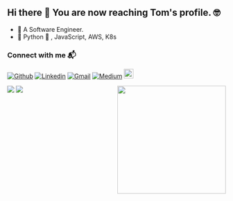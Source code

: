 ## Hi there 👋 You are now reaching Tom's profile. 🤓
- 🔭 A Software Engineer.
- 🌱 Python 🐍 , JavaScript, AWS, K8s

### Connect with me 📬
[![Github](https://img.shields.io/badge/-Github-000?style=flat&logo=Github&logoColor=white)](https://github.com/ChenTsungYu)
[![Linkedin](https://img.shields.io/badge/-LinkedIn-blue?style=flat&logo=Linkedin&logoColor=white)](https://www.linkedin.com/in/tom-chen-1012/)
[![Gmail](https://img.shields.io/badge/-Gmail-c14438?style=flat&logo=Gmail&logoColor=white)](mailto:z3337059@gmail.com)
[![Medium](https://img.shields.io/badge/-Medium-232f3e?style=flat&logo=Medium&logoColor=white)](https://medium.com/@z3337059)
[<img src="https://img.shields.io/github/followers/ChenTsungYu?label=follow&style=social" height="22" title="Follow me" />](https://github.com/ChenTsungYu)

<img align= "right" width= "250" src= "https://pa1.narvii.com/6580/8098c6e9207376889eeb0532d9f5a0723c4d73f5_hq.gif"/>
<div>
  <img src="https://github-readme-stats.vercel.app/api/top-langs/?username=ChenTsungYu&show_icons=true&langs_count=30&layout=compact&include_all_commits=true&count_private=true&bg_color=232f3e&title_color=fff&text_color=fff&hide=jupyter%20notebook,css,html,hack,%23">

  <img src="https://github-readme-stats.vercel.app/api?username=ChenTsungYu&show_icons=true&line_height=20&count_private=true&bg_color=232f3e&title_color=ec912d&text_color=fff&icon_color=ec912d">
</div>

<!--
**ChenTsungYu/ChenTsungYu** is a ✨ _special_ ✨ repository because its `README.md` (this file) appears on your GitHub profile.

Here are some ideas to get you started:

- 🔭 I’m currently working on ...
- 🌱 I’m currently learning ...
- 👯 I’m looking to collaborate on ...
- 🤔 I’m looking for help with ...
- 💬 Ask me about ...
- 📫 How to reach me: ...
- 😄 Pronouns: ...
- ⚡ Fun fact: ...
-->
